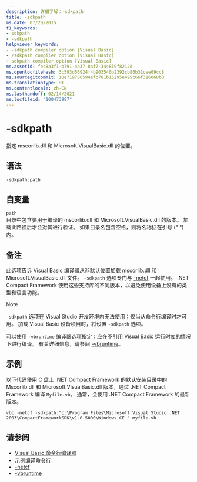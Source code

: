 ```yaml
---
description: 详细了解：-sdkpath
title: -sdkpath
ms.date: 07/20/2015
f1_keywords:
- sdkpath
- -sdkpath
helpviewer_keywords:
- -sdkpath compiler option [Visual Basic]
- /sdkpath compiler option [Visual Basic]
- sdkpath compiler option [Visual Basic]
ms.assetid: fec8a3f1-b791-4a37-8af7-344859f8212d
ms.openlocfilehash: 3c593d56924f4b903540b2392cb86b31cae09cc8
ms.sourcegitcommit: 10e719780594efc781b15295e499c66f316068b8
ms.translationtype: HT
ms.contentlocale: zh-CN
ms.lasthandoff: 02/14/2021
ms.locfileid: "100473987"
---
```

# <a name="-sdkpath"></a>-sdkpath

指定 mscorlib.dll 和 Microsoft.VisualBasic.dll 的位置。  
  
## <a name="syntax"></a>语法  
  
```console  
-sdkpath:path  
```  
  
## <a name="arguments"></a>自变量  

 `path`  
 目录中包含要用于编译的 mscorlib.dll 和 Microsoft.VisualBasic.dll 的版本。 加载此路径后才会对其进行验证。 如果目录名包含空格，则将名称括在引号 (" ") 内。  
  
## <a name="remarks"></a>备注  

 此选项告诉 Visual Basic 编译器从非默认位置加载 mscorlib.dll 和 Microsoft.VisualBasic.dll 文件。 `-sdkpath` 选项专门与 [-netcf](netcf.md) 一起使用。 .NET Compact Framework 使用这些支持库的不同版本，以避免使用设备上没有的类型和语言功能。  
  
> [!NOTE]
> `-sdkpath` 选项在 Visual Studio 开发环境内无法使用；仅当从命令行编译时才可用。 加载 Visual Basic 设备项目时，将设置 `-sdkpath` 选项。  
  
 可以使用 `-vbruntime` 编译器选项指定：应在不引用 Visual Basic 运行时库的情况下进行编译。 有关详细信息，请参阅 [-vbruntime](vbruntime.md)。  
  
## <a name="example"></a>示例  

 以下代码使用 C 盘上 .NET Compact Framework 的默认安装目录中的 Mscorlib.dll 和 Microsoft.VisualBasic.dll 版本，通过 .NET Compact Framework 编译 `Myfile.vb`。 通常，会使用 .NET Compact Framework 的最新版本。  
  
```console
vbc -netcf -sdkpath:"c:\Program Files\Microsoft Visual Studio .NET 2003\CompactFrameworkSDK\v1.0.5000\Windows CE " myfile.vb  
```  
  
## <a name="see-also"></a>请参阅

- [Visual Basic 命令行编译器](index.md)
- [示例编译命令行](sample-compilation-command-lines.md)
- [-netcf](netcf.md)
- [-vbruntime](vbruntime.md)
